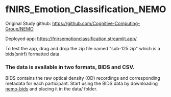 # fNIRS_Emotion_Classification_NEMO

Original Study github: https://github.com/Cognitive-Computing-Group/NEMO

Deployed app: https://fnirsemotionclassification.streamlit.app/

To test the app, drag and drop the zip file named "sub-125.zip" which is a bids(snirf) formatted data.

### The data is available in two formats, BIDS and CSV.

BIDS contains the raw optical density (OD) recordings and corresponding metadata for each participant. Start using the BIDS data by downloading [nemo-bids](https://osf.io/pfst8) and placing it in the data/ folder.
